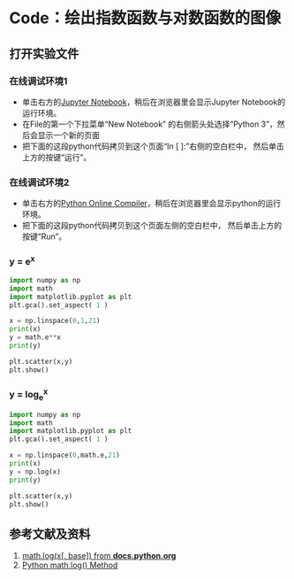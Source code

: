 # Code：绘出指数函数与对数函数的图像

## 打开实验文件

### 在线调试环境1

- 单击右方的[Jupyter Notebook](https://mybinder.org/v2/gh/ipython/ipython-in-depth/master?filepath=binder/Index.ipynb)，稍后在浏览器里会显示Jupyter Notebook的运行环境。
- 在File的第一个下拉菜单“New Notebook” 的右侧箭头处选择“Python 3”，然后会显示一个新的页面
- 把下面的这段python代码拷贝到这个页面“In [ ]:”右侧的空白栏中， 然后单击上方的按键“运行”。

### 在线调试环境2

- 单击右方的[Python Online Compiler](https://trinket.io/python3/a5bd54189b)，稍后在浏览器里会显示python的运行环境。
- 把下面的这段python代码拷贝到这个页面左侧的空白栏中， 然后单击上方的按键“Run”。

### y = e<sup>x</sup>

```python
import numpy as np
import math
import matplotlib.pyplot as plt
plt.gca().set_aspect( 1 ) 

x = np.linspace(0,1,21)
print(x)
y = math.e**x
print(y)

plt.scatter(x,y)
plt.show()
```

### y = log<sub>e</sub><sup>x</sup>

```python
import numpy as np
import math
import matplotlib.pyplot as plt
plt.gca().set_aspect( 1 ) 

x = np.linspace(0,math.e,21)
print(x)
y = np.log(x)
print(y)

plt.scatter(x,y)
plt.show()
```

## 参考文献及资料

1. [math.log(x[, base]) from **docs.python.org**](https://docs.python.org/3/library/math.html)
2. [Python math.log() Method](https://www.w3schools.com/python/ref_math_log.asp) 
